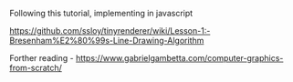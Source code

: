 Following this tutorial, implementing in javascript

https://github.com/ssloy/tinyrenderer/wiki/Lesson-1:-Bresenham%E2%80%99s-Line-Drawing-Algorithm

Forther reading - https://www.gabrielgambetta.com/computer-graphics-from-scratch/
